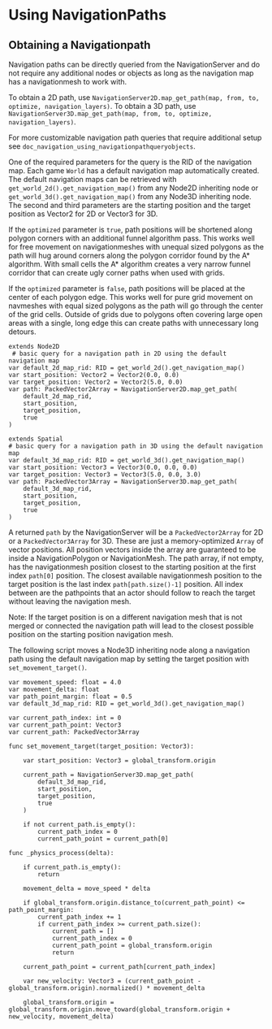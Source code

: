 
# Using NavigationPaths

## Obtaining a Navigationpath

Navigation paths can be directly queried from the NavigationServer and do not require any
additional nodes or objects as long as the navigation map has a navigationmesh to work with.

To obtain a 2D path, use `NavigationServer2D.map_get_path(map, from, to, optimize, navigation_layers)`.
To obtain a 3D path, use `NavigationServer3D.map_get_path(map, from, to, optimize, navigation_layers)`.

For more customizable navigation path queries that require additional setup see `doc_navigation_using_navigationpathqueryobjects`.

One of the required parameters for the query is the RID of the navigation map.
Each game `World` has a default navigation map automatically created.
The default navigation maps can be retrieved with `get_world_2d().get_navigation_map()` from
any Node2D inheriting node or `get_world_3d().get_navigation_map()` from any Node3D inheriting node.
The second and third parameters are the starting position and the target position as Vector2 for 2D or Vector3 for 3D.

If the `optimized` parameter is `true`, path positions will be shortened along polygon
corners with an additional funnel algorithm pass. This works well for free movement
on navigationmeshes with unequal sized polygons as the path will hug around corners
along the polygon corridor found by the A* algorithm. With small cells the A* algorithm
creates a very narrow funnel corridor that can create ugly corner paths when used with grids.

If the `optimized` parameter is `false`, path positions will be placed at the center of each polygon edge.
This works well for pure grid movement on navmeshes with equal sized polygons as the path will go through the center of the grid cells.
Outside of grids due to polygons often covering large open areas with a single, long edge this can create paths with unnecessary long detours.


```
extends Node2D
 # basic query for a navigation path in 2D using the default navigation map
var default_2d_map_rid: RID = get_world_2d().get_navigation_map()
var start_position: Vector2 = Vector2(0.0, 0.0)
var target_position: Vector2 = Vector2(5.0, 0.0)
var path: PackedVector2Array = NavigationServer2D.map_get_path(
    default_2d_map_rid,
    start_position,
    target_position,
    true
)
```

```
extends Spatial
# basic query for a navigation path in 3D using the default navigation map
var default_3d_map_rid: RID = get_world_3d().get_navigation_map()
var start_position: Vector3 = Vector3(0.0, 0.0, 0.0)
var target_position: Vector3 = Vector3(5.0, 0.0, 3.0)
var path: PackedVector3Array = NavigationServer3D.map_get_path(
    default_3d_map_rid,
    start_position,
    target_position,
    true
)
```

A returned `path` by the NavigationServer will be a `PackedVector2Array` for 2D or a `PackedVector3Array` for 3D.
These are just a memory-optimized `Array` of vector positions.
All position vectors inside the array are guaranteed to be inside a NavigationPolygon or NavigationMesh.
The path array, if not empty, has the navigationmesh position closest to the starting position at the first index `path[0]` position.
The closest available navigationmesh position to the target position is the last index `path[path.size()-1]` position.
All index between are the pathpoints that an actor should follow to reach the target without leaving the navigation mesh.

Note: If the target position is on a different navigation mesh that is not merged or connected
the navigation path will lead to the closest possible position on the starting position navigation mesh.

The following script moves a Node3D inheriting node along a navigation path using
the default navigation map by setting the target position with `set_movement_target()`.

```
var movement_speed: float = 4.0
var movement_delta: float
var path_point_margin: float = 0.5
var default_3d_map_rid: RID = get_world_3d().get_navigation_map()

var current_path_index: int = 0
var current_path_point: Vector3
var current_path: PackedVector3Array

func set_movement_target(target_position: Vector3):

    var start_position: Vector3 = global_transform.origin

    current_path = NavigationServer3D.map_get_path(
        default_3d_map_rid,
        start_position,
        target_position,
        true
    )

    if not current_path.is_empty():
        current_path_index = 0
        current_path_point = current_path[0]

func _physics_process(delta):

    if current_path.is_empty():
        return

    movement_delta = move_speed * delta

    if global_transform.origin.distance_to(current_path_point) <= path_point_margin:
        current_path_index += 1
        if current_path_index >= current_path.size():
            current_path = []
            current_path_index = 0
            current_path_point = global_transform.origin
            return

    current_path_point = current_path[current_path_index]

    var new_velocity: Vector3 = (current_path_point - global_transform.origin).normalized() * movement_delta

    global_transform.origin = global_transform.origin.move_toward(global_transform.origin + new_velocity, movement_delta)
```

